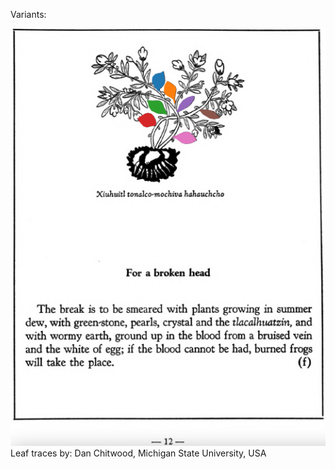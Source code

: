 Variants:   

![D_ID184_p012_01_Xiuhuitl_tonalco-mochiva_hahuachcho.png](assets/D_ID184_p012_01_Xiuhuitl_tonalco-mochiva_hahuachcho.png)  
Leaf traces by: Dan Chitwood, Michigan State University, USA  
